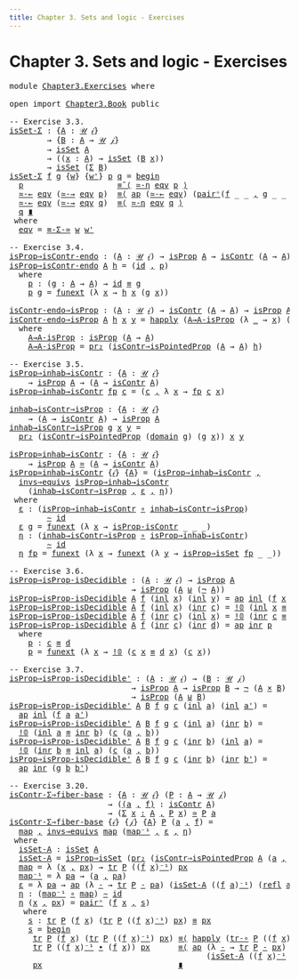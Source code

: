```yaml
---
title: Chapter 3. Sets and logic - Exercises
---
```


# Chapter 3. Sets and logic - Exercises

<pre class="Agda"><a id="104" class="Keyword">module</a> <a id="111" href="Chapter3.Exercises.html" class="Module">Chapter3.Exercises</a> <a id="130" class="Keyword">where</a>

<a id="137" class="Keyword">open</a> <a id="142" class="Keyword">import</a> <a id="149" href="Chapter3.Book.html" class="Module">Chapter3.Book</a> <a id="163" class="Keyword">public</a>

<a id="171" class="Comment">-- Exercise 3.3.</a>
<a id="isSet-Σ"></a><a id="188" href="Chapter3.Exercises.html#188" class="Function">isSet-Σ</a> <a id="196" class="Symbol">:</a> <a id="198" class="Symbol">{</a><a id="199" href="Chapter3.Exercises.html#199" class="Bound">A</a> <a id="201" class="Symbol">:</a> <a id="203" href="Chapter1.Book.html#343" class="Function">𝒰</a> <a id="205" href="Chapter1.Book.html#328" class="Generalizable">𝒾</a><a id="206" class="Symbol">}</a>
        <a id="216" class="Symbol">→</a> <a id="218" class="Symbol">{</a><a id="219" href="Chapter3.Exercises.html#219" class="Bound">B</a> <a id="221" class="Symbol">:</a> <a id="223" href="Chapter3.Exercises.html#199" class="Bound">A</a> <a id="225" class="Symbol">→</a> <a id="227" href="Chapter1.Book.html#343" class="Function">𝒰</a> <a id="229" href="Chapter1.Book.html#330" class="Generalizable">𝒿</a><a id="230" class="Symbol">}</a>
        <a id="240" class="Symbol">→</a> <a id="242" href="Chapter3.Book.html#214" class="Function">isSet</a> <a id="248" href="Chapter3.Exercises.html#199" class="Bound">A</a>
        <a id="258" class="Symbol">→</a> <a id="260" class="Symbol">((</a><a id="262" href="Chapter3.Exercises.html#262" class="Bound">x</a> <a id="264" class="Symbol">:</a> <a id="266" href="Chapter3.Exercises.html#199" class="Bound">A</a><a id="267" class="Symbol">)</a> <a id="269" class="Symbol">→</a> <a id="271" href="Chapter3.Book.html#214" class="Function">isSet</a> <a id="277" class="Symbol">(</a><a id="278" href="Chapter3.Exercises.html#219" class="Bound">B</a> <a id="280" href="Chapter3.Exercises.html#262" class="Bound">x</a><a id="281" class="Symbol">))</a>
        <a id="292" class="Symbol">→</a> <a id="294" href="Chapter3.Book.html#214" class="Function">isSet</a> <a id="300" class="Symbol">(</a><a id="301" href="Chapter1.Book.html#1437" class="Record">Σ</a> <a id="303" href="Chapter3.Exercises.html#219" class="Bound">B</a><a id="304" class="Symbol">)</a>
<a id="306" href="Chapter3.Exercises.html#188" class="Function">isSet-Σ</a> <a id="314" href="Chapter3.Exercises.html#314" class="Bound">f</a> <a id="316" href="Chapter3.Exercises.html#316" class="Bound">g</a> <a id="318" class="Symbol">{</a><a id="319" href="Chapter3.Exercises.html#319" class="Bound">w</a><a id="320" class="Symbol">}</a> <a id="322" class="Symbol">{</a><a id="323" href="Chapter3.Exercises.html#323" class="Bound">w&#39;</a><a id="325" class="Symbol">}</a> <a id="327" href="Chapter3.Exercises.html#327" class="Bound">p</a> <a id="329" href="Chapter3.Exercises.html#329" class="Bound">q</a> <a id="331" class="Symbol">=</a> <a id="333" href="Chapter2.Book.html#645" class="Function Operator">begin</a>
  <a id="341" href="Chapter3.Exercises.html#327" class="Bound">p</a>                    <a id="362" href="Chapter2.Book.html#915" class="Function">≡˘⟨</a> <a id="366" href="Chapter2.Book.html#9196" class="Function">≃-η</a> <a id="370" href="Chapter3.Exercises.html#497" class="Function">eqv</a> <a id="374" href="Chapter3.Exercises.html#327" class="Bound">p</a> <a id="376" href="Chapter2.Book.html#915" class="Function">⟩</a>
  <a id="380" href="Chapter2.Book.html#8941" class="Function">≃-←</a> <a id="384" href="Chapter3.Exercises.html#497" class="Function">eqv</a> <a id="388" class="Symbol">(</a><a id="389" href="Chapter2.Book.html#8878" class="Function">≃-→</a> <a id="393" href="Chapter3.Exercises.html#497" class="Function">eqv</a> <a id="397" href="Chapter3.Exercises.html#327" class="Bound">p</a><a id="398" class="Symbol">)</a>  <a id="401" href="Chapter2.Book.html#787" class="Function">≡⟨</a> <a id="404" href="Chapter2.Book.html#2404" class="Function">ap</a> <a id="407" class="Symbol">(</a><a id="408" href="Chapter2.Book.html#8941" class="Function">≃-←</a> <a id="412" href="Chapter3.Exercises.html#497" class="Function">eqv</a><a id="415" class="Symbol">)</a> <a id="417" class="Symbol">(</a><a id="418" href="Chapter2.Book.html#12825" class="Function">pair⁼</a><a id="423" class="Symbol">(</a><a id="424" href="Chapter3.Exercises.html#314" class="Bound">f</a> <a id="426" class="Symbol">_</a> <a id="428" class="Symbol">_</a> <a id="430" href="Chapter1.Book.html#1499" class="InductiveConstructor Operator">,</a> <a id="432" href="Chapter3.Exercises.html#316" class="Bound">g</a> <a id="434" class="Symbol">_</a> <a id="436" class="Symbol">_</a> <a id="438" class="Symbol">_))</a> <a id="442" href="Chapter2.Book.html#787" class="Function">⟩</a>
  <a id="446" href="Chapter2.Book.html#8941" class="Function">≃-←</a> <a id="450" href="Chapter3.Exercises.html#497" class="Function">eqv</a> <a id="454" class="Symbol">(</a><a id="455" href="Chapter2.Book.html#8878" class="Function">≃-→</a> <a id="459" href="Chapter3.Exercises.html#497" class="Function">eqv</a> <a id="463" href="Chapter3.Exercises.html#329" class="Bound">q</a><a id="464" class="Symbol">)</a>  <a id="467" href="Chapter2.Book.html#787" class="Function">≡⟨</a> <a id="470" href="Chapter2.Book.html#9196" class="Function">≃-η</a> <a id="474" href="Chapter3.Exercises.html#497" class="Function">eqv</a> <a id="478" href="Chapter3.Exercises.html#329" class="Bound">q</a> <a id="480" href="Chapter2.Book.html#787" class="Function">⟩</a>
  <a id="484" href="Chapter3.Exercises.html#329" class="Bound">q</a> <a id="486" href="Chapter2.Book.html#1081" class="Function Operator">∎</a>
 <a id="489" class="Keyword">where</a>
  <a id="497" href="Chapter3.Exercises.html#497" class="Function">eqv</a> <a id="501" class="Symbol">=</a> <a id="503" href="Chapter2.Book.html#12986" class="Function">≡-Σ-≃</a> <a id="509" href="Chapter3.Exercises.html#319" class="Bound">w</a> <a id="511" href="Chapter3.Exercises.html#323" class="Bound">w&#39;</a>

<a id="515" class="Comment">-- Exercise 3.4.</a>
<a id="isProp⇒isContr-endo"></a><a id="532" href="Chapter3.Exercises.html#532" class="Function">isProp⇒isContr-endo</a> <a id="552" class="Symbol">:</a> <a id="554" class="Symbol">(</a><a id="555" href="Chapter3.Exercises.html#555" class="Bound">A</a> <a id="557" class="Symbol">:</a> <a id="559" href="Chapter1.Book.html#343" class="Function">𝒰</a> <a id="561" href="Chapter1.Book.html#328" class="Generalizable">𝒾</a><a id="562" class="Symbol">)</a> <a id="564" class="Symbol">→</a> <a id="566" href="Chapter3.Book.html#3820" class="Function">isProp</a> <a id="573" href="Chapter3.Exercises.html#555" class="Bound">A</a> <a id="575" class="Symbol">→</a> <a id="577" href="Chapter3.Book.html#7479" class="Function">isContr</a> <a id="585" class="Symbol">(</a><a id="586" href="Chapter3.Exercises.html#555" class="Bound">A</a> <a id="588" class="Symbol">→</a> <a id="590" href="Chapter3.Exercises.html#555" class="Bound">A</a><a id="591" class="Symbol">)</a>
<a id="593" href="Chapter3.Exercises.html#532" class="Function">isProp⇒isContr-endo</a> <a id="613" href="Chapter3.Exercises.html#613" class="Bound">A</a> <a id="615" href="Chapter3.Exercises.html#615" class="Bound">h</a> <a id="617" class="Symbol">=</a> <a id="619" class="Symbol">(</a><a id="620" href="Chapter1.Book.html#921" class="Function">id</a> <a id="623" href="Chapter1.Book.html#1499" class="InductiveConstructor Operator">,</a> <a id="625" href="Chapter3.Exercises.html#640" class="Function">p</a><a id="626" class="Symbol">)</a>
  <a id="630" class="Keyword">where</a>
    <a id="640" href="Chapter3.Exercises.html#640" class="Function">p</a> <a id="642" class="Symbol">:</a> <a id="644" class="Symbol">(</a><a id="645" href="Chapter3.Exercises.html#645" class="Bound">g</a> <a id="647" class="Symbol">:</a> <a id="649" href="Chapter3.Exercises.html#613" class="Bound">A</a> <a id="651" class="Symbol">→</a> <a id="653" href="Chapter3.Exercises.html#613" class="Bound">A</a><a id="654" class="Symbol">)</a> <a id="656" class="Symbol">→</a> <a id="658" href="Chapter1.Book.html#921" class="Function">id</a> <a id="661" href="Chapter1.Book.html#4040" class="Function Operator">≡</a> <a id="663" href="Chapter3.Exercises.html#645" class="Bound">g</a>
    <a id="669" href="Chapter3.Exercises.html#640" class="Function">p</a> <a id="671" href="Chapter3.Exercises.html#671" class="Bound">g</a> <a id="673" class="Symbol">=</a> <a id="675" href="Chapter2.Book.html#15136" class="Function">funext</a> <a id="682" class="Symbol">(λ</a> <a id="685" href="Chapter3.Exercises.html#685" class="Bound">x</a> <a id="687" class="Symbol">→</a> <a id="689" href="Chapter3.Exercises.html#615" class="Bound">h</a> <a id="691" href="Chapter3.Exercises.html#685" class="Bound">x</a> <a id="693" class="Symbol">(</a><a id="694" href="Chapter3.Exercises.html#671" class="Bound">g</a> <a id="696" href="Chapter3.Exercises.html#685" class="Bound">x</a><a id="697" class="Symbol">))</a>

<a id="isContr-endo⇒isProp"></a><a id="701" href="Chapter3.Exercises.html#701" class="Function">isContr-endo⇒isProp</a> <a id="721" class="Symbol">:</a> <a id="723" class="Symbol">(</a><a id="724" href="Chapter3.Exercises.html#724" class="Bound">A</a> <a id="726" class="Symbol">:</a> <a id="728" href="Chapter1.Book.html#343" class="Function">𝒰</a> <a id="730" href="Chapter1.Book.html#328" class="Generalizable">𝒾</a><a id="731" class="Symbol">)</a> <a id="733" class="Symbol">→</a> <a id="735" href="Chapter3.Book.html#7479" class="Function">isContr</a> <a id="743" class="Symbol">(</a><a id="744" href="Chapter3.Exercises.html#724" class="Bound">A</a> <a id="746" class="Symbol">→</a> <a id="748" href="Chapter3.Exercises.html#724" class="Bound">A</a><a id="749" class="Symbol">)</a> <a id="751" class="Symbol">→</a> <a id="753" href="Chapter3.Book.html#3820" class="Function">isProp</a> <a id="760" href="Chapter3.Exercises.html#724" class="Bound">A</a>
<a id="762" href="Chapter3.Exercises.html#701" class="Function">isContr-endo⇒isProp</a> <a id="782" href="Chapter3.Exercises.html#782" class="Bound">A</a> <a id="784" href="Chapter3.Exercises.html#784" class="Bound">h</a> <a id="786" href="Chapter3.Exercises.html#786" class="Bound">x</a> <a id="788" href="Chapter3.Exercises.html#788" class="Bound">y</a> <a id="790" class="Symbol">=</a> <a id="792" href="Chapter2.Book.html#14771" class="Function">happly</a> <a id="799" class="Symbol">(</a><a id="800" href="Chapter3.Exercises.html#846" class="Function">A→A-isProp</a> <a id="811" class="Symbol">(λ</a> <a id="814" href="Chapter3.Exercises.html#814" class="Bound">_</a> <a id="816" class="Symbol">→</a> <a id="818" href="Chapter3.Exercises.html#786" class="Bound">x</a><a id="819" class="Symbol">)</a> <a id="821" class="Symbol">(λ</a> <a id="824" href="Chapter3.Exercises.html#824" class="Bound">_</a> <a id="826" class="Symbol">→</a> <a id="828" href="Chapter3.Exercises.html#788" class="Bound">y</a><a id="829" class="Symbol">))</a> <a id="832" href="Chapter3.Exercises.html#786" class="Bound">x</a>
  <a id="836" class="Keyword">where</a>
    <a id="846" href="Chapter3.Exercises.html#846" class="Function">A→A-isProp</a> <a id="857" class="Symbol">:</a> <a id="859" href="Chapter3.Book.html#3820" class="Function">isProp</a> <a id="866" class="Symbol">(</a><a id="867" href="Chapter3.Exercises.html#782" class="Bound">A</a> <a id="869" class="Symbol">→</a> <a id="871" href="Chapter3.Exercises.html#782" class="Bound">A</a><a id="872" class="Symbol">)</a>
    <a id="878" href="Chapter3.Exercises.html#846" class="Function">A→A-isProp</a> <a id="889" class="Symbol">=</a> <a id="891" href="Chapter1.Book.html#1932" class="Function">pr₂</a> <a id="895" class="Symbol">(</a><a id="896" href="Chapter3.Book.html#7655" class="Function">isContr⇒isPointedProp</a> <a id="918" class="Symbol">(</a><a id="919" href="Chapter3.Exercises.html#782" class="Bound">A</a> <a id="921" class="Symbol">→</a> <a id="923" href="Chapter3.Exercises.html#782" class="Bound">A</a><a id="924" class="Symbol">)</a> <a id="926" href="Chapter3.Exercises.html#784" class="Bound">h</a><a id="927" class="Symbol">)</a>

<a id="930" class="Comment">-- Exercise 3.5.</a>
<a id="isProp⇒inhab→isContr"></a><a id="947" href="Chapter3.Exercises.html#947" class="Function">isProp⇒inhab→isContr</a> <a id="968" class="Symbol">:</a> <a id="970" class="Symbol">{</a><a id="971" href="Chapter3.Exercises.html#971" class="Bound">A</a> <a id="973" class="Symbol">:</a> <a id="975" href="Chapter1.Book.html#343" class="Function">𝒰</a> <a id="977" href="Chapter1.Book.html#328" class="Generalizable">𝒾</a><a id="978" class="Symbol">}</a>
    <a id="984" class="Symbol">→</a> <a id="986" href="Chapter3.Book.html#3820" class="Function">isProp</a> <a id="993" href="Chapter3.Exercises.html#971" class="Bound">A</a> <a id="995" class="Symbol">→</a> <a id="997" class="Symbol">(</a><a id="998" href="Chapter3.Exercises.html#971" class="Bound">A</a> <a id="1000" class="Symbol">→</a> <a id="1002" href="Chapter3.Book.html#7479" class="Function">isContr</a> <a id="1010" href="Chapter3.Exercises.html#971" class="Bound">A</a><a id="1011" class="Symbol">)</a>
<a id="1013" href="Chapter3.Exercises.html#947" class="Function">isProp⇒inhab→isContr</a> <a id="1034" href="Chapter3.Exercises.html#1034" class="Bound">fp</a> <a id="1037" href="Chapter3.Exercises.html#1037" class="Bound">c</a> <a id="1039" class="Symbol">=</a> <a id="1041" class="Symbol">(</a><a id="1042" href="Chapter3.Exercises.html#1037" class="Bound">c</a> <a id="1044" href="Chapter1.Book.html#1499" class="InductiveConstructor Operator">,</a> <a id="1046" class="Symbol">λ</a> <a id="1048" href="Chapter3.Exercises.html#1048" class="Bound">x</a> <a id="1050" class="Symbol">→</a> <a id="1052" href="Chapter3.Exercises.html#1034" class="Bound">fp</a> <a id="1055" href="Chapter3.Exercises.html#1037" class="Bound">c</a> <a id="1057" href="Chapter3.Exercises.html#1048" class="Bound">x</a><a id="1058" class="Symbol">)</a>

<a id="inhab→isContr⇒isProp"></a><a id="1061" href="Chapter3.Exercises.html#1061" class="Function">inhab→isContr⇒isProp</a> <a id="1082" class="Symbol">:</a> <a id="1084" class="Symbol">{</a><a id="1085" href="Chapter3.Exercises.html#1085" class="Bound">A</a> <a id="1087" class="Symbol">:</a> <a id="1089" href="Chapter1.Book.html#343" class="Function">𝒰</a> <a id="1091" href="Chapter1.Book.html#328" class="Generalizable">𝒾</a><a id="1092" class="Symbol">}</a>
    <a id="1098" class="Symbol">→</a> <a id="1100" class="Symbol">(</a><a id="1101" href="Chapter3.Exercises.html#1085" class="Bound">A</a> <a id="1103" class="Symbol">→</a> <a id="1105" href="Chapter3.Book.html#7479" class="Function">isContr</a> <a id="1113" href="Chapter3.Exercises.html#1085" class="Bound">A</a><a id="1114" class="Symbol">)</a> <a id="1116" class="Symbol">→</a> <a id="1118" href="Chapter3.Book.html#3820" class="Function">isProp</a> <a id="1125" href="Chapter3.Exercises.html#1085" class="Bound">A</a>
<a id="1127" href="Chapter3.Exercises.html#1061" class="Function">inhab→isContr⇒isProp</a> <a id="1148" href="Chapter3.Exercises.html#1148" class="Bound">g</a> <a id="1150" href="Chapter3.Exercises.html#1150" class="Bound">x</a> <a id="1152" href="Chapter3.Exercises.html#1152" class="Bound">y</a> <a id="1154" class="Symbol">=</a>
  <a id="1158" href="Chapter1.Book.html#1932" class="Function">pr₂</a> <a id="1162" class="Symbol">(</a><a id="1163" href="Chapter3.Book.html#7655" class="Function">isContr⇒isPointedProp</a> <a id="1185" class="Symbol">(</a><a id="1186" href="Chapter1.Book.html#1096" class="Function">domain</a> <a id="1193" href="Chapter3.Exercises.html#1148" class="Bound">g</a><a id="1194" class="Symbol">)</a> <a id="1196" class="Symbol">(</a><a id="1197" href="Chapter3.Exercises.html#1148" class="Bound">g</a> <a id="1199" href="Chapter3.Exercises.html#1150" class="Bound">x</a><a id="1200" class="Symbol">))</a> <a id="1203" href="Chapter3.Exercises.html#1150" class="Bound">x</a> <a id="1205" href="Chapter3.Exercises.html#1152" class="Bound">y</a>

<a id="isProp≃inhab→isContr"></a><a id="1208" href="Chapter3.Exercises.html#1208" class="Function">isProp≃inhab→isContr</a> <a id="1229" class="Symbol">:</a> <a id="1231" class="Symbol">{</a><a id="1232" href="Chapter3.Exercises.html#1232" class="Bound">A</a> <a id="1234" class="Symbol">:</a> <a id="1236" href="Chapter1.Book.html#343" class="Function">𝒰</a> <a id="1238" href="Chapter1.Book.html#328" class="Generalizable">𝒾</a><a id="1239" class="Symbol">}</a>
    <a id="1245" class="Symbol">→</a> <a id="1247" href="Chapter3.Book.html#3820" class="Function">isProp</a> <a id="1254" href="Chapter3.Exercises.html#1232" class="Bound">A</a> <a id="1256" href="Chapter2.Book.html#8761" class="Function Operator">≃</a> <a id="1258" class="Symbol">(</a><a id="1259" href="Chapter3.Exercises.html#1232" class="Bound">A</a> <a id="1261" class="Symbol">→</a> <a id="1263" href="Chapter3.Book.html#7479" class="Function">isContr</a> <a id="1271" href="Chapter3.Exercises.html#1232" class="Bound">A</a><a id="1272" class="Symbol">)</a>
<a id="1274" href="Chapter3.Exercises.html#1208" class="Function">isProp≃inhab→isContr</a> <a id="1295" class="Symbol">{</a><a id="1296" href="Chapter3.Exercises.html#1296" class="Bound">𝒾</a><a id="1297" class="Symbol">}</a> <a id="1299" class="Symbol">{</a><a id="1300" href="Chapter3.Exercises.html#1300" class="Bound">A</a><a id="1301" class="Symbol">}</a> <a id="1303" class="Symbol">=</a> <a id="1305" class="Symbol">(</a><a id="1306" href="Chapter3.Exercises.html#947" class="Function">isProp⇒inhab→isContr</a> <a id="1327" href="Chapter1.Book.html#1499" class="InductiveConstructor Operator">,</a>
  <a id="1331" href="Chapter2.Book.html#8273" class="Function">invs⇒equivs</a> <a id="1343" href="Chapter3.Exercises.html#947" class="Function">isProp⇒inhab→isContr</a>
    <a id="1368" class="Symbol">(</a><a id="1369" href="Chapter3.Exercises.html#1061" class="Function">inhab→isContr⇒isProp</a> <a id="1390" href="Chapter1.Book.html#1499" class="InductiveConstructor Operator">,</a> <a id="1392" href="Chapter3.Exercises.html#1409" class="Function">ε</a> <a id="1394" href="Chapter1.Book.html#1499" class="InductiveConstructor Operator">,</a> <a id="1396" href="Chapter3.Exercises.html#1518" class="Function">η</a><a id="1397" class="Symbol">))</a>
 <a id="1401" class="Keyword">where</a>
  <a id="1409" href="Chapter3.Exercises.html#1409" class="Function">ε</a> <a id="1411" class="Symbol">:</a> <a id="1413" class="Symbol">(</a><a id="1414" href="Chapter3.Exercises.html#947" class="Function">isProp⇒inhab→isContr</a> <a id="1435" href="Chapter1.Exercises.html#181" class="Function Operator">∘</a> <a id="1437" href="Chapter3.Exercises.html#1061" class="Function">inhab→isContr⇒isProp</a><a id="1457" class="Symbol">)</a>
        <a id="1467" href="Chapter2.Book.html#5834" class="Function Operator">∼</a> <a id="1469" href="Chapter1.Book.html#921" class="Function">id</a>
  <a id="1474" href="Chapter3.Exercises.html#1409" class="Function">ε</a> <a id="1476" href="Chapter3.Exercises.html#1476" class="Bound">g</a> <a id="1478" class="Symbol">=</a> <a id="1480" href="Chapter2.Book.html#15136" class="Function">funext</a> <a id="1487" class="Symbol">(λ</a> <a id="1490" href="Chapter3.Exercises.html#1490" class="Bound">x</a> <a id="1492" class="Symbol">→</a> <a id="1494" href="Chapter3.Book.html#8473" class="Function">isProp-isContr</a> <a id="1509" class="Symbol">_</a> <a id="1511" class="Symbol">_</a> <a id="1513" class="Symbol">_)</a>
  <a id="1518" href="Chapter3.Exercises.html#1518" class="Function">η</a> <a id="1520" class="Symbol">:</a> <a id="1522" class="Symbol">(</a><a id="1523" href="Chapter3.Exercises.html#1061" class="Function">inhab→isContr⇒isProp</a> <a id="1544" href="Chapter1.Exercises.html#181" class="Function Operator">∘</a> <a id="1546" href="Chapter3.Exercises.html#947" class="Function">isProp⇒inhab→isContr</a><a id="1566" class="Symbol">)</a>
        <a id="1576" href="Chapter2.Book.html#5834" class="Function Operator">∼</a> <a id="1578" href="Chapter1.Book.html#921" class="Function">id</a>
  <a id="1583" href="Chapter3.Exercises.html#1518" class="Function">η</a> <a id="1585" href="Chapter3.Exercises.html#1585" class="Bound">fp</a> <a id="1588" class="Symbol">=</a> <a id="1590" href="Chapter2.Book.html#15136" class="Function">funext</a> <a id="1597" class="Symbol">(λ</a> <a id="1600" href="Chapter3.Exercises.html#1600" class="Bound">x</a> <a id="1602" class="Symbol">→</a> <a id="1604" href="Chapter2.Book.html#15136" class="Function">funext</a> <a id="1611" class="Symbol">(λ</a> <a id="1614" href="Chapter3.Exercises.html#1614" class="Bound">y</a> <a id="1616" class="Symbol">→</a> <a id="1618" href="Chapter3.Book.html#4395" class="Function">isProp⇒isSet</a> <a id="1631" href="Chapter3.Exercises.html#1585" class="Bound">fp</a> <a id="1634" class="Symbol">_</a> <a id="1636" class="Symbol">_))</a>

<a id="1641" class="Comment">-- Exercise 3.6.</a>
<a id="isProp⇒isProp-isDecidible"></a><a id="1658" href="Chapter3.Exercises.html#1658" class="Function">isProp⇒isProp-isDecidible</a> <a id="1684" class="Symbol">:</a> <a id="1686" class="Symbol">(</a><a id="1687" href="Chapter3.Exercises.html#1687" class="Bound">A</a> <a id="1689" class="Symbol">:</a> <a id="1691" href="Chapter1.Book.html#343" class="Function">𝒰</a> <a id="1693" href="Chapter1.Book.html#328" class="Generalizable">𝒾</a><a id="1694" class="Symbol">)</a> <a id="1696" class="Symbol">→</a> <a id="1698" href="Chapter3.Book.html#3820" class="Function">isProp</a> <a id="1705" href="Chapter3.Exercises.html#1687" class="Bound">A</a>
                          <a id="1733" class="Symbol">→</a> <a id="1735" href="Chapter3.Book.html#3820" class="Function">isProp</a> <a id="1742" class="Symbol">(</a><a id="1743" href="Chapter3.Exercises.html#1687" class="Bound">A</a> <a id="1745" href="Chapter1.Book.html#2219" class="Datatype Operator">⊎</a> <a id="1747" class="Symbol">(</a><a id="1748" href="Chapter1.Book.html#3502" class="Function">¬</a> <a id="1750" href="Chapter3.Exercises.html#1687" class="Bound">A</a><a id="1751" class="Symbol">))</a>
<a id="1754" href="Chapter3.Exercises.html#1658" class="Function">isProp⇒isProp-isDecidible</a> <a id="1780" href="Chapter3.Exercises.html#1780" class="Bound">A</a> <a id="1782" href="Chapter3.Exercises.html#1782" class="Bound">f</a> <a id="1784" class="Symbol">(</a><a id="1785" href="Chapter1.Book.html#2262" class="InductiveConstructor">inl</a> <a id="1789" href="Chapter3.Exercises.html#1789" class="Bound">x</a><a id="1790" class="Symbol">)</a> <a id="1792" class="Symbol">(</a><a id="1793" href="Chapter1.Book.html#2262" class="InductiveConstructor">inl</a> <a id="1797" href="Chapter3.Exercises.html#1797" class="Bound">y</a><a id="1798" class="Symbol">)</a> <a id="1800" class="Symbol">=</a> <a id="1802" href="Chapter2.Book.html#2404" class="Function">ap</a> <a id="1805" href="Chapter1.Book.html#2262" class="InductiveConstructor">inl</a> <a id="1809" class="Symbol">(</a><a id="1810" href="Chapter3.Exercises.html#1782" class="Bound">f</a> <a id="1812" href="Chapter3.Exercises.html#1789" class="Bound">x</a> <a id="1814" href="Chapter3.Exercises.html#1797" class="Bound">y</a><a id="1815" class="Symbol">)</a>
<a id="1817" href="Chapter3.Exercises.html#1658" class="Function">isProp⇒isProp-isDecidible</a> <a id="1843" href="Chapter3.Exercises.html#1843" class="Bound">A</a> <a id="1845" href="Chapter3.Exercises.html#1845" class="Bound">f</a> <a id="1847" class="Symbol">(</a><a id="1848" href="Chapter1.Book.html#2262" class="InductiveConstructor">inl</a> <a id="1852" href="Chapter3.Exercises.html#1852" class="Bound">x</a><a id="1853" class="Symbol">)</a> <a id="1855" class="Symbol">(</a><a id="1856" href="Chapter1.Book.html#2279" class="InductiveConstructor">inr</a> <a id="1860" href="Chapter3.Exercises.html#1860" class="Bound">c</a><a id="1861" class="Symbol">)</a> <a id="1863" class="Symbol">=</a> <a id="1865" href="Chapter1.Book.html#2736" class="Function">!𝟘</a> <a id="1868" class="Symbol">(</a><a id="1869" href="Chapter1.Book.html#2262" class="InductiveConstructor">inl</a> <a id="1873" href="Chapter3.Exercises.html#1852" class="Bound">x</a> <a id="1875" href="Chapter1.Book.html#4040" class="Function Operator">≡</a> <a id="1877" href="Chapter1.Book.html#2279" class="InductiveConstructor">inr</a> <a id="1881" href="Chapter3.Exercises.html#1860" class="Bound">c</a><a id="1882" class="Symbol">)</a> <a id="1884" class="Symbol">(</a><a id="1885" href="Chapter3.Exercises.html#1860" class="Bound">c</a> <a id="1887" href="Chapter3.Exercises.html#1852" class="Bound">x</a><a id="1888" class="Symbol">)</a>
<a id="1890" href="Chapter3.Exercises.html#1658" class="Function">isProp⇒isProp-isDecidible</a> <a id="1916" href="Chapter3.Exercises.html#1916" class="Bound">A</a> <a id="1918" href="Chapter3.Exercises.html#1918" class="Bound">f</a> <a id="1920" class="Symbol">(</a><a id="1921" href="Chapter1.Book.html#2279" class="InductiveConstructor">inr</a> <a id="1925" href="Chapter3.Exercises.html#1925" class="Bound">c</a><a id="1926" class="Symbol">)</a> <a id="1928" class="Symbol">(</a><a id="1929" href="Chapter1.Book.html#2262" class="InductiveConstructor">inl</a> <a id="1933" href="Chapter3.Exercises.html#1933" class="Bound">x</a><a id="1934" class="Symbol">)</a> <a id="1936" class="Symbol">=</a> <a id="1938" href="Chapter1.Book.html#2736" class="Function">!𝟘</a> <a id="1941" class="Symbol">(</a><a id="1942" href="Chapter1.Book.html#2279" class="InductiveConstructor">inr</a> <a id="1946" href="Chapter3.Exercises.html#1925" class="Bound">c</a> <a id="1948" href="Chapter1.Book.html#4040" class="Function Operator">≡</a> <a id="1950" href="Chapter1.Book.html#2262" class="InductiveConstructor">inl</a> <a id="1954" href="Chapter3.Exercises.html#1933" class="Bound">x</a><a id="1955" class="Symbol">)</a> <a id="1957" class="Symbol">(</a><a id="1958" href="Chapter3.Exercises.html#1925" class="Bound">c</a> <a id="1960" href="Chapter3.Exercises.html#1933" class="Bound">x</a><a id="1961" class="Symbol">)</a>
<a id="1963" href="Chapter3.Exercises.html#1658" class="Function">isProp⇒isProp-isDecidible</a> <a id="1989" href="Chapter3.Exercises.html#1989" class="Bound">A</a> <a id="1991" href="Chapter3.Exercises.html#1991" class="Bound">f</a> <a id="1993" class="Symbol">(</a><a id="1994" href="Chapter1.Book.html#2279" class="InductiveConstructor">inr</a> <a id="1998" href="Chapter3.Exercises.html#1998" class="Bound">c</a><a id="1999" class="Symbol">)</a> <a id="2001" class="Symbol">(</a><a id="2002" href="Chapter1.Book.html#2279" class="InductiveConstructor">inr</a> <a id="2006" href="Chapter3.Exercises.html#2006" class="Bound">d</a><a id="2007" class="Symbol">)</a> <a id="2009" class="Symbol">=</a> <a id="2011" href="Chapter2.Book.html#2404" class="Function">ap</a> <a id="2014" href="Chapter1.Book.html#2279" class="InductiveConstructor">inr</a> <a id="2018" href="Chapter3.Exercises.html#2032" class="Function">p</a>
  <a id="2022" class="Keyword">where</a>
    <a id="2032" href="Chapter3.Exercises.html#2032" class="Function">p</a> <a id="2034" class="Symbol">:</a> <a id="2036" href="Chapter3.Exercises.html#1998" class="Bound">c</a> <a id="2038" href="Chapter1.Book.html#4040" class="Function Operator">≡</a> <a id="2040" href="Chapter3.Exercises.html#2006" class="Bound">d</a>
    <a id="2046" href="Chapter3.Exercises.html#2032" class="Function">p</a> <a id="2048" class="Symbol">=</a> <a id="2050" href="Chapter2.Book.html#15136" class="Function">funext</a> <a id="2057" class="Symbol">(λ</a> <a id="2060" href="Chapter3.Exercises.html#2060" class="Bound">x</a> <a id="2062" class="Symbol">→</a> <a id="2064" href="Chapter1.Book.html#2736" class="Function">!𝟘</a> <a id="2067" class="Symbol">(</a><a id="2068" href="Chapter3.Exercises.html#1998" class="Bound">c</a> <a id="2070" href="Chapter3.Exercises.html#2060" class="Bound">x</a> <a id="2072" href="Chapter1.Book.html#4040" class="Function Operator">≡</a> <a id="2074" href="Chapter3.Exercises.html#2006" class="Bound">d</a> <a id="2076" href="Chapter3.Exercises.html#2060" class="Bound">x</a><a id="2077" class="Symbol">)</a> <a id="2079" class="Symbol">(</a><a id="2080" href="Chapter3.Exercises.html#1998" class="Bound">c</a> <a id="2082" href="Chapter3.Exercises.html#2060" class="Bound">x</a><a id="2083" class="Symbol">))</a>

<a id="2087" class="Comment">-- Exercise 3.7.</a>
<a id="isProp⇒isProp-isDecidible&#39;"></a><a id="2104" href="Chapter3.Exercises.html#2104" class="Function">isProp⇒isProp-isDecidible&#39;</a> <a id="2131" class="Symbol">:</a> <a id="2133" class="Symbol">(</a><a id="2134" href="Chapter3.Exercises.html#2134" class="Bound">A</a> <a id="2136" class="Symbol">:</a> <a id="2138" href="Chapter1.Book.html#343" class="Function">𝒰</a> <a id="2140" href="Chapter1.Book.html#328" class="Generalizable">𝒾</a><a id="2141" class="Symbol">)</a> <a id="2143" class="Symbol">→</a> <a id="2145" class="Symbol">(</a><a id="2146" href="Chapter3.Exercises.html#2146" class="Bound">B</a> <a id="2148" class="Symbol">:</a> <a id="2150" href="Chapter1.Book.html#343" class="Function">𝒰</a> <a id="2152" href="Chapter1.Book.html#330" class="Generalizable">𝒿</a><a id="2153" class="Symbol">)</a>
                          <a id="2181" class="Symbol">→</a> <a id="2183" href="Chapter3.Book.html#3820" class="Function">isProp</a> <a id="2190" href="Chapter3.Exercises.html#2134" class="Bound">A</a> <a id="2192" class="Symbol">→</a> <a id="2194" href="Chapter3.Book.html#3820" class="Function">isProp</a> <a id="2201" href="Chapter3.Exercises.html#2146" class="Bound">B</a> <a id="2203" class="Symbol">→</a> <a id="2205" href="Chapter1.Book.html#3502" class="Function">¬</a> <a id="2207" class="Symbol">(</a><a id="2208" href="Chapter3.Exercises.html#2134" class="Bound">A</a> <a id="2210" href="Chapter1.Book.html#1653" class="Function Operator">×</a> <a id="2212" href="Chapter3.Exercises.html#2146" class="Bound">B</a><a id="2213" class="Symbol">)</a>
                          <a id="2241" class="Symbol">→</a> <a id="2243" href="Chapter3.Book.html#3820" class="Function">isProp</a> <a id="2250" class="Symbol">(</a><a id="2251" href="Chapter3.Exercises.html#2134" class="Bound">A</a> <a id="2253" href="Chapter1.Book.html#2219" class="Datatype Operator">⊎</a> <a id="2255" href="Chapter3.Exercises.html#2146" class="Bound">B</a><a id="2256" class="Symbol">)</a>
<a id="2258" href="Chapter3.Exercises.html#2104" class="Function">isProp⇒isProp-isDecidible&#39;</a> <a id="2285" href="Chapter3.Exercises.html#2285" class="Bound">A</a> <a id="2287" href="Chapter3.Exercises.html#2287" class="Bound">B</a> <a id="2289" href="Chapter3.Exercises.html#2289" class="Bound">f</a> <a id="2291" href="Chapter3.Exercises.html#2291" class="Bound">g</a> <a id="2293" href="Chapter3.Exercises.html#2293" class="Bound">c</a> <a id="2295" class="Symbol">(</a><a id="2296" href="Chapter1.Book.html#2262" class="InductiveConstructor">inl</a> <a id="2300" href="Chapter3.Exercises.html#2300" class="Bound">a</a><a id="2301" class="Symbol">)</a> <a id="2303" class="Symbol">(</a><a id="2304" href="Chapter1.Book.html#2262" class="InductiveConstructor">inl</a> <a id="2308" href="Chapter3.Exercises.html#2308" class="Bound">a&#39;</a><a id="2310" class="Symbol">)</a> <a id="2312" class="Symbol">=</a>
  <a id="2316" href="Chapter2.Book.html#2404" class="Function">ap</a> <a id="2319" href="Chapter1.Book.html#2262" class="InductiveConstructor">inl</a> <a id="2323" class="Symbol">(</a><a id="2324" href="Chapter3.Exercises.html#2289" class="Bound">f</a> <a id="2326" href="Chapter3.Exercises.html#2300" class="Bound">a</a> <a id="2328" href="Chapter3.Exercises.html#2308" class="Bound">a&#39;</a><a id="2330" class="Symbol">)</a>
<a id="2332" href="Chapter3.Exercises.html#2104" class="Function">isProp⇒isProp-isDecidible&#39;</a> <a id="2359" href="Chapter3.Exercises.html#2359" class="Bound">A</a> <a id="2361" href="Chapter3.Exercises.html#2361" class="Bound">B</a> <a id="2363" href="Chapter3.Exercises.html#2363" class="Bound">f</a> <a id="2365" href="Chapter3.Exercises.html#2365" class="Bound">g</a> <a id="2367" href="Chapter3.Exercises.html#2367" class="Bound">c</a> <a id="2369" class="Symbol">(</a><a id="2370" href="Chapter1.Book.html#2262" class="InductiveConstructor">inl</a> <a id="2374" href="Chapter3.Exercises.html#2374" class="Bound">a</a><a id="2375" class="Symbol">)</a> <a id="2377" class="Symbol">(</a><a id="2378" href="Chapter1.Book.html#2279" class="InductiveConstructor">inr</a> <a id="2382" href="Chapter3.Exercises.html#2382" class="Bound">b</a><a id="2383" class="Symbol">)</a> <a id="2385" class="Symbol">=</a>
  <a id="2389" href="Chapter1.Book.html#2736" class="Function">!𝟘</a> <a id="2392" class="Symbol">(</a><a id="2393" href="Chapter1.Book.html#2262" class="InductiveConstructor">inl</a> <a id="2397" href="Chapter3.Exercises.html#2374" class="Bound">a</a> <a id="2399" href="Chapter1.Book.html#4040" class="Function Operator">≡</a> <a id="2401" href="Chapter1.Book.html#2279" class="InductiveConstructor">inr</a> <a id="2405" href="Chapter3.Exercises.html#2382" class="Bound">b</a><a id="2406" class="Symbol">)</a> <a id="2408" class="Symbol">(</a><a id="2409" href="Chapter3.Exercises.html#2367" class="Bound">c</a> <a id="2411" class="Symbol">(</a><a id="2412" href="Chapter3.Exercises.html#2374" class="Bound">a</a> <a id="2414" href="Chapter1.Book.html#1499" class="InductiveConstructor Operator">,</a> <a id="2416" href="Chapter3.Exercises.html#2382" class="Bound">b</a><a id="2417" class="Symbol">))</a>
<a id="2420" href="Chapter3.Exercises.html#2104" class="Function">isProp⇒isProp-isDecidible&#39;</a> <a id="2447" href="Chapter3.Exercises.html#2447" class="Bound">A</a> <a id="2449" href="Chapter3.Exercises.html#2449" class="Bound">B</a> <a id="2451" href="Chapter3.Exercises.html#2451" class="Bound">f</a> <a id="2453" href="Chapter3.Exercises.html#2453" class="Bound">g</a> <a id="2455" href="Chapter3.Exercises.html#2455" class="Bound">c</a> <a id="2457" class="Symbol">(</a><a id="2458" href="Chapter1.Book.html#2279" class="InductiveConstructor">inr</a> <a id="2462" href="Chapter3.Exercises.html#2462" class="Bound">b</a><a id="2463" class="Symbol">)</a> <a id="2465" class="Symbol">(</a><a id="2466" href="Chapter1.Book.html#2262" class="InductiveConstructor">inl</a> <a id="2470" href="Chapter3.Exercises.html#2470" class="Bound">a</a><a id="2471" class="Symbol">)</a> <a id="2473" class="Symbol">=</a>
  <a id="2477" href="Chapter1.Book.html#2736" class="Function">!𝟘</a> <a id="2480" class="Symbol">(</a><a id="2481" href="Chapter1.Book.html#2279" class="InductiveConstructor">inr</a> <a id="2485" href="Chapter3.Exercises.html#2462" class="Bound">b</a> <a id="2487" href="Chapter1.Book.html#4040" class="Function Operator">≡</a> <a id="2489" href="Chapter1.Book.html#2262" class="InductiveConstructor">inl</a> <a id="2493" href="Chapter3.Exercises.html#2470" class="Bound">a</a><a id="2494" class="Symbol">)</a> <a id="2496" class="Symbol">(</a><a id="2497" href="Chapter3.Exercises.html#2455" class="Bound">c</a> <a id="2499" class="Symbol">(</a><a id="2500" href="Chapter3.Exercises.html#2470" class="Bound">a</a> <a id="2502" href="Chapter1.Book.html#1499" class="InductiveConstructor Operator">,</a> <a id="2504" href="Chapter3.Exercises.html#2462" class="Bound">b</a><a id="2505" class="Symbol">))</a>
<a id="2508" href="Chapter3.Exercises.html#2104" class="Function">isProp⇒isProp-isDecidible&#39;</a> <a id="2535" href="Chapter3.Exercises.html#2535" class="Bound">A</a> <a id="2537" href="Chapter3.Exercises.html#2537" class="Bound">B</a> <a id="2539" href="Chapter3.Exercises.html#2539" class="Bound">f</a> <a id="2541" href="Chapter3.Exercises.html#2541" class="Bound">g</a> <a id="2543" href="Chapter3.Exercises.html#2543" class="Bound">c</a> <a id="2545" class="Symbol">(</a><a id="2546" href="Chapter1.Book.html#2279" class="InductiveConstructor">inr</a> <a id="2550" href="Chapter3.Exercises.html#2550" class="Bound">b</a><a id="2551" class="Symbol">)</a> <a id="2553" class="Symbol">(</a><a id="2554" href="Chapter1.Book.html#2279" class="InductiveConstructor">inr</a> <a id="2558" href="Chapter3.Exercises.html#2558" class="Bound">b&#39;</a><a id="2560" class="Symbol">)</a> <a id="2562" class="Symbol">=</a>
  <a id="2566" href="Chapter2.Book.html#2404" class="Function">ap</a> <a id="2569" href="Chapter1.Book.html#2279" class="InductiveConstructor">inr</a> <a id="2573" class="Symbol">(</a><a id="2574" href="Chapter3.Exercises.html#2541" class="Bound">g</a> <a id="2576" href="Chapter3.Exercises.html#2550" class="Bound">b</a> <a id="2578" href="Chapter3.Exercises.html#2558" class="Bound">b&#39;</a><a id="2580" class="Symbol">)</a>

<a id="2583" class="Comment">-- Exercise 3.20.</a>
<a id="isContr-Σ⇒fiber-base"></a><a id="2601" href="Chapter3.Exercises.html#2601" class="Function">isContr-Σ⇒fiber-base</a> <a id="2622" class="Symbol">:</a> <a id="2624" class="Symbol">{</a><a id="2625" href="Chapter3.Exercises.html#2625" class="Bound">A</a> <a id="2627" class="Symbol">:</a> <a id="2629" href="Chapter1.Book.html#343" class="Function">𝒰</a> <a id="2631" href="Chapter1.Book.html#328" class="Generalizable">𝒾</a><a id="2632" class="Symbol">}</a> <a id="2634" class="Symbol">(</a><a id="2635" href="Chapter3.Exercises.html#2635" class="Bound">P</a> <a id="2637" class="Symbol">:</a> <a id="2639" href="Chapter3.Exercises.html#2625" class="Bound">A</a> <a id="2641" class="Symbol">→</a> <a id="2643" href="Chapter1.Book.html#343" class="Function">𝒰</a> <a id="2645" href="Chapter1.Book.html#330" class="Generalizable">𝒿</a><a id="2646" class="Symbol">)</a>
                     <a id="2669" class="Symbol">→</a> <a id="2671" class="Symbol">(</a><a id="2672" href="Chapter3.Exercises.html#2672" class="Bound">(</a><a id="2673" href="Chapter3.Exercises.html#2673" class="Bound">a</a> <a id="2675" href="Chapter1.Book.html#1499" class="InductiveConstructor Operator">,</a> <a id="2677" href="Chapter3.Exercises.html#2677" class="Bound">f</a><a id="2678" href="Chapter3.Exercises.html#2672" class="Bound">)</a> <a id="2680" class="Symbol">:</a> <a id="2682" href="Chapter3.Book.html#7479" class="Function">isContr</a> <a id="2690" href="Chapter3.Exercises.html#2625" class="Bound">A</a><a id="2691" class="Symbol">)</a>
                     <a id="2714" class="Symbol">→</a> <a id="2716" class="Symbol">(</a><a id="2717" href="Chapter1.Book.html#1548" class="Function">Σ</a> <a id="2719" href="Chapter3.Exercises.html#2719" class="Bound">x</a> <a id="2721" href="Chapter1.Book.html#1548" class="Function">꞉</a> <a id="2723" href="Chapter3.Exercises.html#2625" class="Bound">A</a> <a id="2725" href="Chapter1.Book.html#1548" class="Function">,</a> <a id="2727" href="Chapter3.Exercises.html#2635" class="Bound">P</a> <a id="2729" href="Chapter3.Exercises.html#2719" class="Bound">x</a><a id="2730" class="Symbol">)</a> <a id="2732" href="Chapter2.Book.html#8761" class="Function Operator">≃</a> <a id="2734" href="Chapter3.Exercises.html#2635" class="Bound">P</a> <a id="2736" href="Chapter3.Exercises.html#2673" class="Bound">a</a>
<a id="2738" href="Chapter3.Exercises.html#2601" class="Function">isContr-Σ⇒fiber-base</a> <a id="2759" class="Symbol">{</a><a id="2760" href="Chapter3.Exercises.html#2760" class="Bound">𝒾</a><a id="2761" class="Symbol">}</a> <a id="2763" class="Symbol">{</a><a id="2764" href="Chapter3.Exercises.html#2764" class="Bound">𝒿</a><a id="2765" class="Symbol">}</a> <a id="2767" class="Symbol">{</a><a id="2768" href="Chapter3.Exercises.html#2768" class="Bound">A</a><a id="2769" class="Symbol">}</a> <a id="2771" href="Chapter3.Exercises.html#2771" class="Bound">P</a> <a id="2773" class="Symbol">(</a><a id="2774" href="Chapter3.Exercises.html#2774" class="Bound">a</a> <a id="2776" href="Chapter1.Book.html#1499" class="InductiveConstructor Operator">,</a> <a id="2778" href="Chapter3.Exercises.html#2778" class="Bound">f</a><a id="2779" class="Symbol">)</a> <a id="2781" class="Symbol">=</a>
  <a id="2785" href="Chapter3.Exercises.html#2917" class="Function">map</a> <a id="2789" href="Chapter1.Book.html#1499" class="InductiveConstructor Operator">,</a> <a id="2791" href="Chapter2.Book.html#8273" class="Function">invs⇒equivs</a> <a id="2803" href="Chapter3.Exercises.html#2917" class="Function">map</a> <a id="2807" class="Symbol">(</a><a id="2808" href="Chapter3.Exercises.html#2956" class="Function">map⁻¹</a> <a id="2814" href="Chapter1.Book.html#1499" class="InductiveConstructor Operator">,</a> <a id="2816" href="Chapter3.Exercises.html#2982" class="Function">ε</a> <a id="2818" href="Chapter1.Book.html#1499" class="InductiveConstructor Operator">,</a> <a id="2820" href="Chapter3.Exercises.html#3045" class="Function">η</a><a id="2821" class="Symbol">)</a>
 <a id="2824" class="Keyword">where</a>
  <a id="2832" href="Chapter3.Exercises.html#2832" class="Function">isSet-A</a> <a id="2840" class="Symbol">:</a> <a id="2842" href="Chapter3.Book.html#214" class="Function">isSet</a> <a id="2848" href="Chapter3.Exercises.html#2768" class="Bound">A</a>
  <a id="2852" href="Chapter3.Exercises.html#2832" class="Function">isSet-A</a> <a id="2860" class="Symbol">=</a> <a id="2862" href="Chapter3.Book.html#4395" class="Function">isProp⇒isSet</a> <a id="2875" class="Symbol">(</a><a id="2876" href="Chapter1.Book.html#1932" class="Function">pr₂</a> <a id="2880" class="Symbol">(</a><a id="2881" href="Chapter3.Book.html#7655" class="Function">isContr⇒isPointedProp</a> <a id="2903" href="Chapter3.Exercises.html#2768" class="Bound">A</a> <a id="2905" class="Symbol">(</a><a id="2906" href="Chapter3.Exercises.html#2774" class="Bound">a</a> <a id="2908" href="Chapter1.Book.html#1499" class="InductiveConstructor Operator">,</a> <a id="2910" href="Chapter3.Exercises.html#2778" class="Bound">f</a><a id="2911" class="Symbol">)))</a>
  <a id="2917" href="Chapter3.Exercises.html#2917" class="Function">map</a> <a id="2921" class="Symbol">=</a> <a id="2923" class="Symbol">λ</a> <a id="2925" class="Symbol">(</a><a id="2926" href="Chapter3.Exercises.html#2926" class="Bound">x</a> <a id="2928" href="Chapter1.Book.html#1499" class="InductiveConstructor Operator">,</a> <a id="2930" href="Chapter3.Exercises.html#2930" class="Bound">px</a><a id="2932" class="Symbol">)</a> <a id="2934" class="Symbol">→</a> <a id="2936" href="Chapter2.Book.html#4291" class="Function">tr</a> <a id="2939" href="Chapter3.Exercises.html#2771" class="Bound">P</a> <a id="2941" class="Symbol">((</a><a id="2943" href="Chapter3.Exercises.html#2778" class="Bound">f</a> <a id="2945" href="Chapter3.Exercises.html#2926" class="Bound">x</a><a id="2946" class="Symbol">)</a><a id="2947" href="Chapter2.Book.html#230" class="Function Operator">⁻¹</a><a id="2949" class="Symbol">)</a> <a id="2951" href="Chapter3.Exercises.html#2930" class="Bound">px</a>
  <a id="2956" href="Chapter3.Exercises.html#2956" class="Function">map⁻¹</a> <a id="2962" class="Symbol">=</a> <a id="2964" class="Symbol">λ</a> <a id="2966" href="Chapter3.Exercises.html#2966" class="Bound">pa</a> <a id="2969" class="Symbol">→</a> <a id="2971" class="Symbol">(</a><a id="2972" href="Chapter3.Exercises.html#2774" class="Bound">a</a> <a id="2974" href="Chapter1.Book.html#1499" class="InductiveConstructor Operator">,</a> <a id="2976" href="Chapter3.Exercises.html#2966" class="Bound">pa</a><a id="2978" class="Symbol">)</a>
  <a id="2982" href="Chapter3.Exercises.html#2982" class="Function">ε</a> <a id="2984" class="Symbol">=</a> <a id="2986" class="Symbol">λ</a> <a id="2988" href="Chapter3.Exercises.html#2988" class="Bound">pa</a> <a id="2991" class="Symbol">→</a> <a id="2993" href="Chapter2.Book.html#2404" class="Function">ap</a> <a id="2996" class="Symbol">(λ</a> <a id="2999" href="Chapter3.Exercises.html#2999" class="Bound">-</a> <a id="3001" class="Symbol">→</a> <a id="3003" href="Chapter2.Book.html#4291" class="Function">tr</a> <a id="3006" href="Chapter3.Exercises.html#2771" class="Bound">P</a> <a id="3008" href="Chapter3.Exercises.html#2999" class="Bound">-</a> <a id="3010" href="Chapter3.Exercises.html#2988" class="Bound">pa</a><a id="3012" class="Symbol">)</a> <a id="3014" class="Symbol">(</a><a id="3015" href="Chapter3.Exercises.html#2832" class="Function">isSet-A</a> <a id="3023" class="Symbol">((</a><a id="3025" href="Chapter3.Exercises.html#2778" class="Bound">f</a> <a id="3027" href="Chapter3.Exercises.html#2774" class="Bound">a</a><a id="3028" class="Symbol">)</a><a id="3029" href="Chapter2.Book.html#230" class="Function Operator">⁻¹</a><a id="3031" class="Symbol">)</a> <a id="3033" class="Symbol">(</a><a id="3034" href="Chapter1.Book.html#4000" class="InductiveConstructor">refl</a> <a id="3039" href="Chapter3.Exercises.html#2774" class="Bound">a</a><a id="3040" class="Symbol">))</a>
  <a id="3045" href="Chapter3.Exercises.html#3045" class="Function">η</a> <a id="3047" class="Symbol">:</a> <a id="3049" class="Symbol">(</a><a id="3050" href="Chapter3.Exercises.html#2956" class="Function">map⁻¹</a> <a id="3056" href="Chapter1.Exercises.html#181" class="Function Operator">∘</a> <a id="3058" href="Chapter3.Exercises.html#2917" class="Function">map</a><a id="3061" class="Symbol">)</a> <a id="3063" href="Chapter2.Book.html#5834" class="Function Operator">∼</a> <a id="3065" href="Chapter1.Book.html#921" class="Function">id</a>
  <a id="3070" href="Chapter3.Exercises.html#3045" class="Function">η</a> <a id="3072" class="Symbol">(</a><a id="3073" href="Chapter3.Exercises.html#3073" class="Bound">x</a> <a id="3075" href="Chapter1.Book.html#1499" class="InductiveConstructor Operator">,</a> <a id="3077" href="Chapter3.Exercises.html#3077" class="Bound">px</a><a id="3079" class="Symbol">)</a> <a id="3081" class="Symbol">=</a> <a id="3083" href="Chapter2.Book.html#12825" class="Function">pair⁼</a> <a id="3089" class="Symbol">(</a><a id="3090" href="Chapter3.Exercises.html#2778" class="Bound">f</a> <a id="3092" href="Chapter3.Exercises.html#3073" class="Bound">x</a> <a id="3094" href="Chapter1.Book.html#1499" class="InductiveConstructor Operator">,</a> <a id="3096" href="Chapter3.Exercises.html#3112" class="Function">s</a><a id="3097" class="Symbol">)</a>
   <a id="3102" class="Keyword">where</a>
    <a id="3112" href="Chapter3.Exercises.html#3112" class="Function">s</a> <a id="3114" class="Symbol">:</a> <a id="3116" href="Chapter2.Book.html#4291" class="Function">tr</a> <a id="3119" href="Chapter3.Exercises.html#2771" class="Bound">P</a> <a id="3121" class="Symbol">(</a><a id="3122" href="Chapter3.Exercises.html#2778" class="Bound">f</a> <a id="3124" href="Chapter3.Exercises.html#3073" class="Bound">x</a><a id="3125" class="Symbol">)</a> <a id="3127" class="Symbol">(</a><a id="3128" href="Chapter2.Book.html#4291" class="Function">tr</a> <a id="3131" href="Chapter3.Exercises.html#2771" class="Bound">P</a> <a id="3133" class="Symbol">((</a><a id="3135" href="Chapter3.Exercises.html#2778" class="Bound">f</a> <a id="3137" href="Chapter3.Exercises.html#3073" class="Bound">x</a><a id="3138" class="Symbol">)</a><a id="3139" href="Chapter2.Book.html#230" class="Function Operator">⁻¹</a><a id="3141" class="Symbol">)</a> <a id="3143" href="Chapter3.Exercises.html#3077" class="Bound">px</a><a id="3145" class="Symbol">)</a> <a id="3147" href="Chapter1.Book.html#4040" class="Function Operator">≡</a> <a id="3149" href="Chapter3.Exercises.html#3077" class="Bound">px</a>
    <a id="3156" href="Chapter3.Exercises.html#3112" class="Function">s</a> <a id="3158" class="Symbol">=</a> <a id="3160" href="Chapter2.Book.html#645" class="Function Operator">begin</a>
     <a id="3171" href="Chapter2.Book.html#4291" class="Function">tr</a> <a id="3174" href="Chapter3.Exercises.html#2771" class="Bound">P</a> <a id="3176" class="Symbol">(</a><a id="3177" href="Chapter3.Exercises.html#2778" class="Bound">f</a> <a id="3179" href="Chapter3.Exercises.html#3073" class="Bound">x</a><a id="3180" class="Symbol">)</a> <a id="3182" class="Symbol">(</a><a id="3183" href="Chapter2.Book.html#4291" class="Function">tr</a> <a id="3186" href="Chapter3.Exercises.html#2771" class="Bound">P</a> <a id="3188" class="Symbol">((</a><a id="3190" href="Chapter3.Exercises.html#2778" class="Bound">f</a> <a id="3192" href="Chapter3.Exercises.html#3073" class="Bound">x</a><a id="3193" class="Symbol">)</a><a id="3194" href="Chapter2.Book.html#230" class="Function Operator">⁻¹</a><a id="3196" class="Symbol">)</a> <a id="3198" href="Chapter3.Exercises.html#3077" class="Bound">px</a><a id="3200" class="Symbol">)</a> <a id="3202" href="Chapter2.Book.html#787" class="Function">≡⟨</a> <a id="3205" href="Chapter2.Book.html#14771" class="Function">happly</a> <a id="3212" class="Symbol">(</a><a id="3213" href="Chapter2.Book.html#5096" class="Function">tr-∘</a> <a id="3218" href="Chapter3.Exercises.html#2771" class="Bound">P</a> <a id="3220" class="Symbol">((</a><a id="3222" href="Chapter3.Exercises.html#2778" class="Bound">f</a> <a id="3224" href="Chapter3.Exercises.html#3073" class="Bound">x</a><a id="3225" class="Symbol">)</a><a id="3226" href="Chapter2.Book.html#230" class="Function Operator">⁻¹</a><a id="3228" class="Symbol">)</a> <a id="3230" class="Symbol">(</a><a id="3231" href="Chapter3.Exercises.html#2778" class="Bound">f</a> <a id="3233" href="Chapter3.Exercises.html#3073" class="Bound">x</a><a id="3234" class="Symbol">))</a> <a id="3237" href="Chapter3.Exercises.html#3077" class="Bound">px</a> <a id="3240" href="Chapter2.Book.html#787" class="Function">⟩</a>
     <a id="3247" href="Chapter2.Book.html#4291" class="Function">tr</a> <a id="3250" href="Chapter3.Exercises.html#2771" class="Bound">P</a> <a id="3252" class="Symbol">((</a><a id="3254" href="Chapter3.Exercises.html#2778" class="Bound">f</a> <a id="3256" href="Chapter3.Exercises.html#3073" class="Bound">x</a><a id="3257" class="Symbol">)</a><a id="3258" href="Chapter2.Book.html#230" class="Function Operator">⁻¹</a> <a id="3261" href="Chapter2.Book.html#325" class="Function Operator">∙</a> <a id="3263" class="Symbol">(</a><a id="3264" href="Chapter3.Exercises.html#2778" class="Bound">f</a> <a id="3266" href="Chapter3.Exercises.html#3073" class="Bound">x</a><a id="3267" class="Symbol">))</a> <a id="3270" href="Chapter3.Exercises.html#3077" class="Bound">px</a>      <a id="3278" href="Chapter2.Book.html#787" class="Function">≡⟨</a> <a id="3281" href="Chapter2.Book.html#2404" class="Function">ap</a> <a id="3284" class="Symbol">(λ</a> <a id="3287" href="Chapter3.Exercises.html#3287" class="Bound">-</a> <a id="3289" class="Symbol">→</a> <a id="3291" href="Chapter2.Book.html#4291" class="Function">tr</a> <a id="3294" href="Chapter3.Exercises.html#2771" class="Bound">P</a> <a id="3296" href="Chapter3.Exercises.html#3287" class="Bound">-</a> <a id="3298" href="Chapter3.Exercises.html#3077" class="Bound">px</a><a id="3300" class="Symbol">)</a>
                                          <a id="3344" class="Symbol">(</a><a id="3345" href="Chapter3.Exercises.html#2832" class="Function">isSet-A</a> <a id="3353" class="Symbol">((</a><a id="3355" href="Chapter3.Exercises.html#2778" class="Bound">f</a> <a id="3357" href="Chapter3.Exercises.html#3073" class="Bound">x</a><a id="3358" class="Symbol">)</a><a id="3359" href="Chapter2.Book.html#230" class="Function Operator">⁻¹</a> <a id="3362" href="Chapter2.Book.html#325" class="Function Operator">∙</a> <a id="3364" class="Symbol">(</a><a id="3365" href="Chapter3.Exercises.html#2778" class="Bound">f</a> <a id="3367" href="Chapter3.Exercises.html#3073" class="Bound">x</a><a id="3368" class="Symbol">))</a> <a id="3371" class="Symbol">(</a><a id="3372" href="Chapter1.Book.html#4000" class="InductiveConstructor">refl</a> <a id="3377" href="Chapter3.Exercises.html#3073" class="Bound">x</a><a id="3378" class="Symbol">))</a> <a id="3381" href="Chapter2.Book.html#787" class="Function">⟩</a>
     <a id="3388" href="Chapter3.Exercises.html#3077" class="Bound">px</a>                             <a id="3419" href="Chapter2.Book.html#1081" class="Function Operator">∎</a>
</pre>